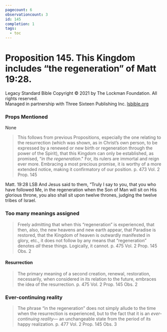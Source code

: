 ```yaml
---
pagecount: 6
observationcount: 3
id: 145
completion: 1
tags:
  - toc
---
```

# Proposition 145. This Kingdom includes “the regeneration” of Matt 19:28.

Legacy Standard Bible
Copyright © 2021 by The Lockman Foundation. All rights reserved.  
Managed in partnership with Three Sixteen Publishing Inc. [lsbible.org](https://www.lsbible.org/)
### Props Mentioned
None

>This follows from previous Propositions, especially the one relating to the resurrection (which was shown, as in Christ’s own person, to be expressed by a renewed or new birth or regeneration through the power of the Spirit), that this Kingdom can only be established, as promised, “*in the regeneration*." For, its rulers are immortal and reign ever more. Embracing a most precious promise, it is worthy of a more extended notice, making it confirmatory of our position.
>p. 473 Vol. 2 Prop. 145

Matt. 19:28 LSB
And Jesus said to them, “Truly I say to you, that you who have followed Me, in the regeneration when the Son of Man will sit on His glorious throne, you also shall sit upon twelve thrones, judging the twelve tribes of Israel.
### Too many meanings assigned
>Freely admitting that when this “regeneration” is experienced, that then, also, the new heavens and new earth appear, that Paradise is restored, that the Kingdom of heaven is outwardly manifested in glory, etc., it does not follow by any means that “regeneration” denotes *all* these things. Logically, it cannot.
>p. 475 Vol. 2 Prop. 145 Obs. 2
#### Resurrection
>The primary meaning of a second creation, renewal, restoration, necessarily, when considered in its relation to the future, embraces the idea of the resurrection.
>p. 475 Vol. 2 Prop. 145 Obs. 2
### Ever-continuing reality
>The phrase “in the regeneration” does not simply allude to the time when the resurrection is experienced, but to the fact that it is an *ever-continuing reality*— an unchangeable state from the period of its happy realization.
>p. 477 Vol. 2 Prop. 145 Obs. 3